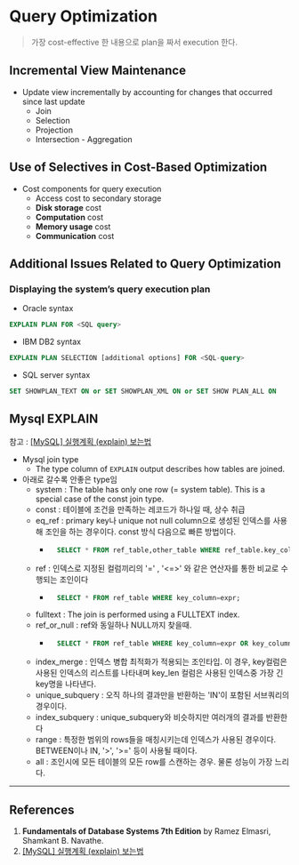 # Query Optimization

> 가장 cost-effective 한 내용으로 plan을 짜서 execution 한다.

## Incremental View Maintenance

- Update view incrementally by accounting for changes that occurred since last update
  - Join
  - Selection
  - Projection
  - Intersection - Aggregation

## Use of Selectives in Cost-Based Optimization

- Cost components for query execution
  - Access cost to secondary storage
  - **Disk storage** cost
  - **Computation** cost
  - **Memory usage** cost
  - **Communication** cost

## Additional Issues Related to Query Optimization

### Displaying the system’s query execution plan

- Oracle syntax

```sql
EXPLAIN PLAN FOR <SQL query>
```

- IBM DB2 syntax

```sql
EXPLAIN PLAN SELECTION [additional options] FOR <SQL-query>
```

- SQL server syntax

```sql
SET SHOWPLAN_TEXT ON or SET SHOWPLAN_XML ON or SET SHOW PLAN_ALL ON
```

## Mysql EXPLAIN

참고 : [[MySQL] 실행계획 (explain) 보는법](https://gradle.tistory.com/4)

- Mysql join type
  - The type column of `EXPLAIN` output describes how tables are joined.
- 아래로 갈수록 안좋은 type임
  - system : The table has only one row (= system table). This is a special case of the const join type.
  - const : 테이블에 조건을 만족하는 레코드가 하나일 때, 상수 취급
  - eq_ref : primary key나 unique not null column으로 생성된 인덱스를 사용해 조인을 하는 경우이다. const 방식 다음으로 빠른 방법이다.
    - ```sql
        SELECT * FROM ref_table,other_table WHERE ref_table.key_column=other_table.column;
      ```
  - ref : 인덱스로 지정된 컬럼끼리의 '=' , '<=>' 와 같은 연산자를 통한 비교로 수행되는 조인이다
    - ```sql
        SELECT * FROM ref_table WHERE key_column=expr;
      ```
  - fulltext : The join is performed using a FULLTEXT index.
  - ref_or_null : ref와 동일하나 NULL까지 찾을때.
    - ```sql
        SELECT * FROM ref_table WHERE key_column=expr OR key_column IS NULL;
      ```
  - index_merge : 인덱스 병합 최적화가 적용되는 조인타입. 이 경우, key컬럼은 사용된 인덱스의 리스트를 나타내며 key_len 컬럼은 사용된 인덱스중 가장 긴 key명을 나타낸다.
  - unique_subquery : 오직 하나의 결과만을 반환하는 'IN'이 포함된 서브쿼리의 경우이다.
  - index_subquery : unique_subquery와 비슷하지만 여러개의 결과를 반환한다
  - range : 특정한 범위의 rows들을 매칭시키는데 인덱스가 사용된 경우이다. BETWEEN이나 IN, '>', '>=' 등이 사용될 때이다.
  - all : 조인시에 모든 테이블의 모든 row를 스캔하는 경우. 물론 성능이 가장 느리다.

---

## References

1. **Fundamentals of Database Systems 7th Edition** by Ramez Elmasri, Shamkant B. Navathe.
2. [[MySQL] 실행계획 (explain) 보는법](https://gradle.tistory.com/4)

